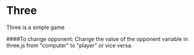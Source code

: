 # Three
Three is a simple game

####To change opponent:
       Change the value of the opponent variable in three.js from "computer" to "player" or vice versa.

